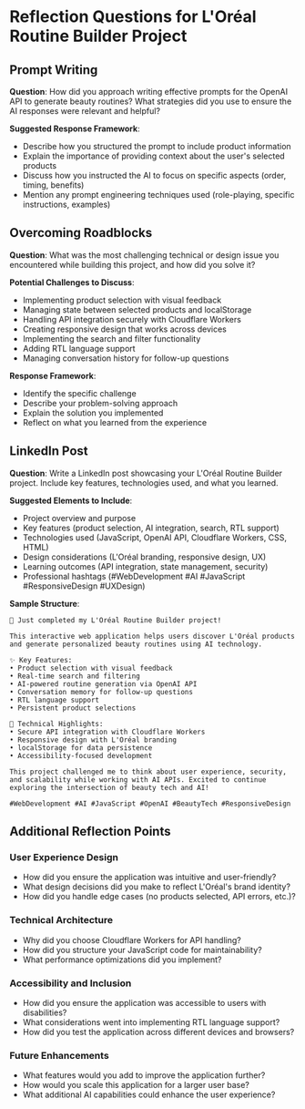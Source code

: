# Reflection Questions for L'Oréal Routine Builder Project

## Prompt Writing

**Question**: How did you approach writing effective prompts for the OpenAI API to generate beauty routines? What strategies did you use to ensure the AI responses were relevant and helpful?

**Suggested Response Framework**:

- Describe how you structured the prompt to include product information
- Explain the importance of providing context about the user's selected products
- Discuss how you instructed the AI to focus on specific aspects (order, timing, benefits)
- Mention any prompt engineering techniques used (role-playing, specific instructions, examples)

## Overcoming Roadblocks

**Question**: What was the most challenging technical or design issue you encountered while building this project, and how did you solve it?

**Potential Challenges to Discuss**:

- Implementing product selection with visual feedback
- Managing state between selected products and localStorage
- Handling API integration securely with Cloudflare Workers
- Creating responsive design that works across devices
- Implementing the search and filter functionality
- Adding RTL language support
- Managing conversation history for follow-up questions

**Response Framework**:

- Identify the specific challenge
- Describe your problem-solving approach
- Explain the solution you implemented
- Reflect on what you learned from the experience

## LinkedIn Post

**Question**: Write a LinkedIn post showcasing your L'Oréal Routine Builder project. Include key features, technologies used, and what you learned.

**Suggested Elements to Include**:

- Project overview and purpose
- Key features (product selection, AI integration, search, RTL support)
- Technologies used (JavaScript, OpenAI API, Cloudflare Workers, CSS, HTML)
- Design considerations (L'Oréal branding, responsive design, UX)
- Learning outcomes (API integration, state management, security)
- Professional hashtags (#WebDevelopment #AI #JavaScript #ResponsiveDesign #UXDesign)

**Sample Structure**:

```
🚀 Just completed my L'Oréal Routine Builder project!

This interactive web application helps users discover L'Oréal products and generate personalized beauty routines using AI technology.

✨ Key Features:
• Product selection with visual feedback
• Real-time search and filtering
• AI-powered routine generation via OpenAI API
• Conversation memory for follow-up questions
• RTL language support
• Persistent product selections

🔧 Technical Highlights:
• Secure API integration with Cloudflare Workers
• Responsive design with L'Oréal branding
• localStorage for data persistence
• Accessibility-focused development

This project challenged me to think about user experience, security, and scalability while working with AI APIs. Excited to continue exploring the intersection of beauty tech and AI!

#WebDevelopment #AI #JavaScript #OpenAI #BeautyTech #ResponsiveDesign
```

## Additional Reflection Points

### User Experience Design

- How did you ensure the application was intuitive and user-friendly?
- What design decisions did you make to reflect L'Oréal's brand identity?
- How did you handle edge cases (no products selected, API errors, etc.)?

### Technical Architecture

- Why did you choose Cloudflare Workers for API handling?
- How did you structure your JavaScript code for maintainability?
- What performance optimizations did you implement?

### Accessibility and Inclusion

- How did you ensure the application was accessible to users with disabilities?
- What considerations went into implementing RTL language support?
- How did you test the application across different devices and browsers?

### Future Enhancements

- What features would you add to improve the application further?
- How would you scale this application for a larger user base?
- What additional AI capabilities could enhance the user experience?
